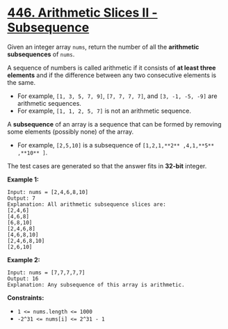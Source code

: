 # [446. Arithmetic Slices II - Subsequence](https://leetcode.com/problems/arithmetic-slices-ii-subsequence/?envType=daily-question&envId=2024-01-07)

Given an integer array `nums`, return the number of all the **arithmetic subsequences**  of `nums`.

A sequence of numbers is called arithmetic if it consists of **at least three elements**  and if the difference between any two consecutive elements is the same.

- For example, `[1, 3, 5, 7, 9]`, `[7, 7, 7, 7]`, and `[3, -1, -5, -9]` are arithmetic sequences.
- For example, `[1, 1, 2, 5, 7]` is not an arithmetic sequence.

A **subsequence**  of an array is a sequence that can be formed by removing some elements (possibly none) of the array.

- For example, `[2,5,10]` is a subsequence of `[1,2,1,**2** ,4,1,**5** ,**10** ]`.

The test cases are generated so that the answer fits in **32-bit**  integer.

**Example 1:** 

```
Input: nums = [2,4,6,8,10]
Output: 7
Explanation: All arithmetic subsequence slices are:
[2,4,6]
[4,6,8]
[6,8,10]
[2,4,6,8]
[4,6,8,10]
[2,4,6,8,10]
[2,6,10]
```

**Example 2:** 

```
Input: nums = [7,7,7,7,7]
Output: 16
Explanation: Any subsequence of this array is arithmetic.
```

**Constraints:** 

- `1 <= nums.length <= 1000`
- `-2^31 <= nums[i] <= 2^31 - 1`